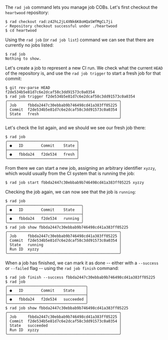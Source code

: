 The `rad job` command lets you manage job COBs. Let's first checkout the
`heartwood` repository:

```
$ rad checkout rad:z42hL2jL4XNk6K8oHQaSWfMgCL7ji
✓ Repository checkout successful under ./heartwood
$ cd heartwood
```

Using the `rad job` (or `rad job list`) command we can see that there are
currently no jobs listed:

```
$ rad job
Nothing to show.
```

Let's create a job to represent a new CI run. We check what the current `HEAD`
of the repository is, and use the `rad job trigger` to start a fresh job for
that commit:

```
$ git rev-parse HEAD
f2de534b5e81d7c6e2dcaf58c3dd91573c0a0354
$ rad job trigger f2de534b5e81d7c6e2dcaf58c3dd91573c0a0354
╭──────────────────────────────────────────────────╮
│ Job     fbbda2447c30ebbab9b746498cd41a383ff05225 │
│ Commit  f2de534b5e81d7c6e2dcaf58c3dd91573c0a0354 │
│ State   fresh                                    │
╰──────────────────────────────────────────────────╯
```

Let's check the list again, and we should we see our fresh job there:

```
$ rad job
╭───────────────────────────────╮
│ ●   ID        Commit    State │
├───────────────────────────────┤
│ ●   fbbda24   f2de534   fresh │
╰───────────────────────────────╯
```

From there we can start a new job, assigning an arbitrary identifier `xyzzy`,
which would usually from the CI system that is running the job:

```
$ rad job start fbbda2447c30ebbab9b746498cd41a383ff05225 xyzzy
```

Checking the job again, we can now see that the job is `running`:

```
$ rad job
╭─────────────────────────────────╮
│ ●   ID        Commit    State   │
├─────────────────────────────────┤
│ ●   fbbda24   f2de534   running │
╰─────────────────────────────────╯
$ rad job show fbbda2447c30ebbab9b746498cd41a383ff05225
╭──────────────────────────────────────────────────╮
│ Job     fbbda2447c30ebbab9b746498cd41a383ff05225 │
│ Commit  f2de534b5e81d7c6e2dcaf58c3dd91573c0a0354 │
│ State   running                                  │
│ Run ID  xyzzy                                    │
╰──────────────────────────────────────────────────╯
```

When a job has finished, we can mark it as done -- either with a `--success` or
`--failed` flag -- using the `rad job finish` command:

```
$ rad job finish --success fbbda2447c30ebbab9b746498cd41a383ff05225
$ rad job
╭───────────────────────────────────╮
│ ●   ID        Commit    State     │
├───────────────────────────────────┤
│ ●   fbbda24   f2de534   succeeded │
╰───────────────────────────────────╯
$ rad job show fbbda2447c30ebbab9b746498cd41a383ff05225
╭──────────────────────────────────────────────────╮
│ Job     fbbda2447c30ebbab9b746498cd41a383ff05225 │
│ Commit  f2de534b5e81d7c6e2dcaf58c3dd91573c0a0354 │
│ State   succeeded                                │
│ Run ID  xyzzy                                    │
╰──────────────────────────────────────────────────╯
```

